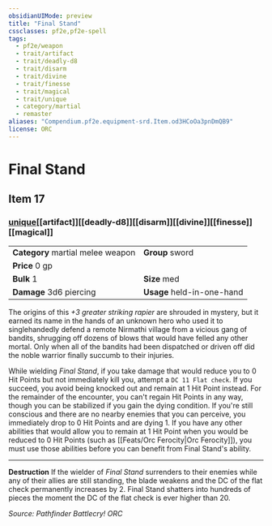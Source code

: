 ```yaml
---
obsidianUIMode: preview
title: "Final Stand"
cssclasses: pf2e,pf2e-spell
tags:
  - pf2e/weapon
  - trait/artifact
  - trait/deadly-d8
  - trait/disarm
  - trait/divine
  - trait/finesse
  - trait/magical
  - trait/unique
  - category/martial
  - remaster
aliases: "Compendium.pf2e.equipment-srd.Item.od3HCoOa3pnDmQB9"
license: ORC
---
```

# Final Stand
## Item 17
### [unique](unique "Unique Rarity Trait")[[artifact]][[deadly-d8]][[disarm]][[divine]][[finesse]][[magical]]

|  |  |
| -- | -- |
| **Category** martial melee weapon | **Group** sword |
| **Price** 0 gp |  |
| **Bulk** 1 | **Size** med |
| **Damage** 3d6 piercing  | **Usage** held-in-one-hand |



The origins of this _+3 greater striking rapier_ are shrouded in mystery, but it earned its name in the hands of an unknown hero who used it to singlehandedly defend a remote Nirmathi village from a vicious gang of bandits, shrugging off dozens of blows that would have felled any other mortal. Only when all of the bandits had been dispatched or driven off did the noble warrior finally succumb to their injuries.

While wielding _Final Stand_, if you take damage that would reduce you to 0 Hit Points but not immediately kill you, attempt a `DC 11 Flat check`. If you succeed, you avoid being knocked out and remain at 1 Hit Point instead. For the remainder of the encounter, you can't regain Hit Points in any way, though you can be stabilized if you gain the dying condition. If you're still conscious and there are no nearby enemies that you can perceive, you immediately drop to 0 Hit Points and are dying 1. If you have any other abilities that would allow you to remain at 1 Hit Point when you would be reduced to 0 Hit Points (such as [[Feats/Orc Ferocity|Orc Ferocity]]), you must use those abilities before you can benefit from Final Stand's ability.

* * *

**Destruction** If the wielder of _Final Stand_ surrenders to their enemies while any of their allies are still standing, the blade weakens and the DC of the flat check permanently increases by 2. Final Stand shatters into hundreds of pieces the moment the DC of the flat check is ever higher than 20.

*Source: Pathfinder Battlecry!*
*ORC*